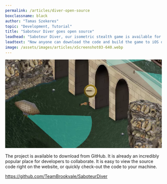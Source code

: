 ```yaml
---
permalink: /articles/diver-open-source
boxclassname: black
author: "Tamas Szekeres"
topic: "Development, Tutorial"
title: "Saboteur Diver goes open source"
leadhead: "Saboteur Diver, our isometric stealth game is available for the game developer community as a free download."
leadtext: "Now anyone can download the code and build the game to iOS devices with Unity 4.3. More advanced developers interested in contributing to the project can contribute their own fixes and enhancements to make Saboteur Diver better."
image: /assets/images/articles/xScreenshot03-640.webp
---
```


<div class="arttext">
<img src="/assets/images/articles/xScreenshot03-640.webp" alt="laptop" />
<p>The project is available to download from GitHub. It is already an incredibly popular place for developers to collaborate. It is easy to view the source code right on the website, or quickly check-out the code to your machine. </p>
<p><a href="https://github.com/TeamBrookvale/SaboteurDiver">https://github.com/TeamBrookvale/SaboteurDiver</a></p>
</div>